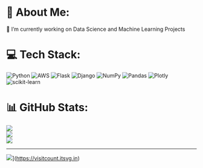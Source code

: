 # 💫 About Me:
🔭 I’m currently working on Data Science and Machine Learning Projects<br>


# 💻 Tech Stack:
![Python](https://img.shields.io/badge/python-3670A0?style=for-the-badge&logo=python&logoColor=ffdd54) ![AWS](https://img.shields.io/badge/AWS-%23FF9900.svg?style=for-the-badge&logo=amazon-aws&logoColor=white) ![Flask](https://img.shields.io/badge/flask-%23000.svg?style=for-the-badge&logo=flask&logoColor=white) ![Django](https://img.shields.io/badge/django-%23092E20.svg?style=for-the-badge&logo=django&logoColor=white) ![NumPy](https://img.shields.io/badge/numpy-%23013243.svg?style=for-the-badge&logo=numpy&logoColor=white) ![Pandas](https://img.shields.io/badge/pandas-%23150458.svg?style=for-the-badge&logo=pandas&logoColor=white) ![Plotly](https://img.shields.io/badge/Plotly-%233F4F75.svg?style=for-the-badge&logo=plotly&logoColor=white) ![scikit-learn](https://img.shields.io/badge/scikit--learn-%23F7931E.svg?style=for-the-badge&logo=scikit-learn&logoColor=white)
# 📊 GitHub Stats:
![](https://github-readme-stats.vercel.app/api?username=dixitaditya01&theme=tokyonight&hide_border=false&include_all_commits=false&count_private=false)<br/>
![](https://github-readme-streak-stats.herokuapp.com/?user=dixitaditya01&theme=tokyonight&hide_border=false)<br/>
![](https://github-readme-stats.vercel.app/api/top-langs/?username=dixitaditya01&theme=tokyonight&hide_border=false&include_all_commits=false&count_private=false&layout=compact)

---
![](https://visitcount.itsvg.in/api?id=dixitaditya01&icon=0&color=0)](https://visitcount.itsvg.in)

<!-- Proudly created with GPRM ( https://gprm.itsvg.in ) -->
